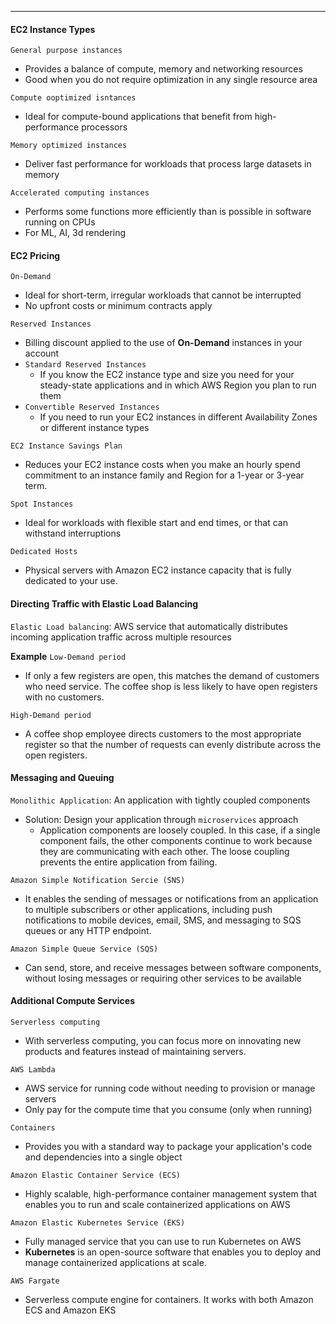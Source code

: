 ***
#### EC2 Instance Types
`General purpose instances`
* Provides a balance of compute, memory and networking resources
* Good when you do not require optimization in any single resource area

`Compute ooptimized isntances`
* Ideal for compute-bound applications that benefit from high-performance processors

`Memory optimized instances`
* Deliver fast performance for workloads that process large datasets in memory

`Accelerated computing instances`
* Performs some functions more efficiently than is possible in software running on CPUs
* For ML, AI, 3d rendering

#### EC2 Pricing
`On-Demand`
* Ideal for short-term, irregular workloads that cannot be interrupted
* No upfront costs or minimum contracts apply

`Reserved Instances`
* Billing discount applied to the use of **On-Demand** instances in your account
* `Standard Reserved Instances`
	* If you know the EC2 instance type and size you need for your steady-state applications and in which AWS Region you plan to run them
* `Convertible Reserved Instances`
	* If you need to run your EC2 instances in different Availability Zones or different instance types

`EC2 Instance Savings Plan`
* Reduces your EC2 instance costs when you make an hourly spend commitment to an instance family and Region for a 1-year or 3-year term.

`Spot Instances`
* Ideal for workloads with flexible start and end times, or that can withstand interruptions

`Dedicated Hosts`
* Physical servers with Amazon EC2 instance capacity that is fully dedicated to your use.

#### Directing Traffic with Elastic Load Balancing
`Elastic Load balancing`: AWS service that automatically distributes incoming application traffic across multiple resources

**Example**
`Low-Demand period`
* If only a few registers are open, this matches the demand of customers who need service. The coffee shop is less likely to have open registers with no customers. 

`High-Demand period`
* A coffee shop employee directs customers to the most appropriate register so that the number of requests can evenly distribute across the open registers.

#### Messaging and Queuing
`Monolithic Application`: An application with tightly coupled components
* Solution: Design your application through `microservices` approach
	* Application components are loosely coupled. In this case, if a single component fails, the other components continue to work because they are communicating with each other. The loose coupling prevents the entire application from failing.

`Amazon Simple Notification Sercie (SNS)`
* It enables the sending of messages or notifications from an application to multiple subscribers or other applications, including push notifications to mobile devices, email, SMS, and messaging to SQS queues or any HTTP endpoint.

`Amazon Simple Queue Service (SQS)`
* Can send, store, and receive messages between software components, without losing messages or requiring other services to be available
#### Additional Compute Services
`Serverless computing`
* With serverless computing, you can focus more on innovating new products and features instead of maintaining servers.

`AWS Lambda`
* AWS service for running code without needing to provision or manage servers
* Only pay for the compute time that you consume (only when running)

`Containers`
* Provides you with a standard way to package your application's code and dependencies into a single object

`Amazon Elastic Container Service (ECS)`
* Highly scalable, high-performance container management system that enables you to run and scale containerized applications on AWS

`Amazon Elastic Kubernetes Service (EKS)`
* Fully managed service that you can use to run Kubernetes on AWS
* **Kubernetes** is an open-source software that enables you to deploy and manage containerized applications at scale. 

`AWS Fargate`
* Serverless compute engine for containers. It works with both Amazon ECS and Amazon EKS

